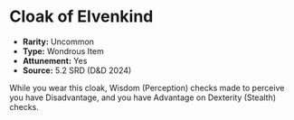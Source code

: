 # Cloak of Elvenkind

- **Rarity:** Uncommon
- **Type:** Wondrous Item
- **Attunement:** Yes
- **Source:** 5.2 SRD (D&D 2024)

While you wear this cloak, Wisdom (Perception) checks made to perceive you have Disadvantage, and you have Advantage on Dexterity (Stealth) checks.
